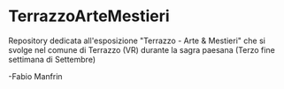 # TerrazzoArteMestieri

Repository dedicata all'esposizione "Terrazzo - Arte & Mestieri"
che si svolge nel comune di Terrazzo (VR) durante la sagra paesana (Terzo fine settimana di Settembre)

-Fabio Manfrin
